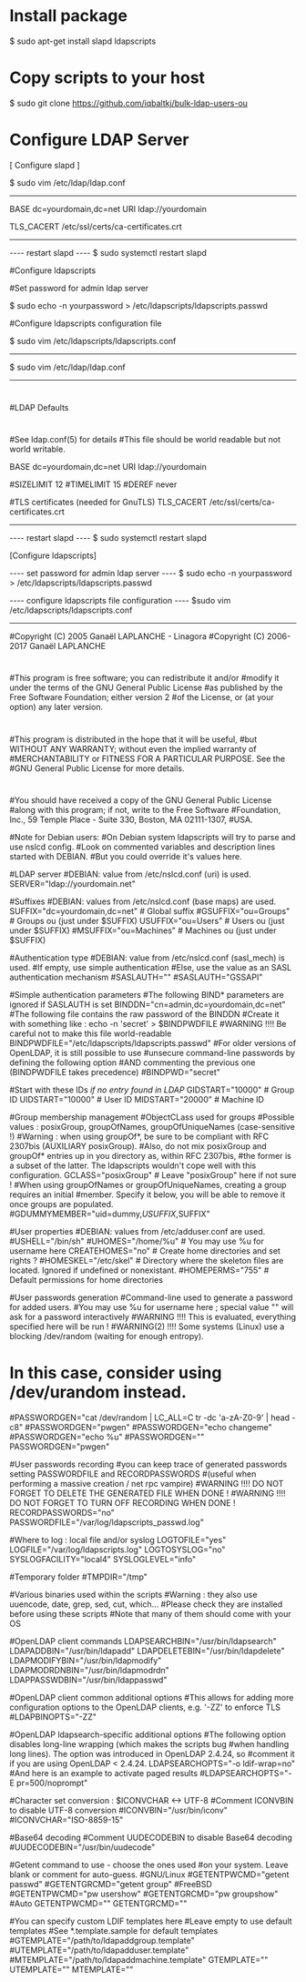 #  Install package
$ sudo apt-get install slapd ldapscripts

#  Copy scripts to your host
$ sudo git clone https://github.com/iqbaltkj/bulk-ldap-users-ou

# Configure LDAP Server

[ Configure slapd ]

$ sudo vim /etc/ldap/ldap.conf
_________________________________________________________________________________

BASE    dc=yourdomain,dc=net
URI     ldap://yourdomain

TLS_CACERT      /etc/ssl/certs/ca-certificates.crt
___________________________________________________________________________________


---- restart slapd ----
$ sudo systemctl restart slapd



#Configure ldapscripts

#Set password for admin ldap server

$ sudo echo -n yourpassword > /etc/ldapscripts/ldapscripts.passwd


#Configure ldapscripts configuration file

$ sudo vim /etc/ldapscripts/ldapscripts.conf
___________________________________________________________________________________

$ sudo vim /etc/ldap/ldap.conf
_________________________________________________________________________________
#
#LDAP Defaults
#

#See ldap.conf(5) for details
#This file should be world readable but not world writable.

BASE    dc=yourdomain,dc=net
URI     ldap://yourdomain

#SIZELIMIT      12
#TIMELIMIT      15
#DEREF          never

#TLS certificates (needed for GnuTLS)
TLS_CACERT      /etc/ssl/certs/ca-certificates.crt
___________________________________________________________________________________


---- restart slapd ----
$ sudo systemctl restart slapd


[Configure ldapscripts]

---- set password for admin ldap server ----
$ sudo echo -n yourpassword > /etc/ldapscripts/ldapscripts.passwd


---- configure ldapscripts file configuration ----
$sudo vim /etc/ldapscripts/ldapscripts.conf
___________________________________________________________________________________

#Copyright (C) 2005 Ganaël LAPLANCHE - Linagora
#Copyright (C) 2006-2017 Ganaël LAPLANCHE
#
#This program is free software; you can redistribute it and/or
#modify it under the terms of the GNU General Public License
#as published by the Free Software Foundation; either version 2
#of the License, or (at your option) any later version.
#
#This program is distributed in the hope that it will be useful,
#but WITHOUT ANY WARRANTY; without even the implied warranty of
#MERCHANTABILITY or FITNESS FOR A PARTICULAR PURPOSE.  See the
#GNU General Public License for more details.
#
#You should have received a copy of the GNU General Public License
#along with this program; if not, write to the Free Software
#Foundation, Inc., 59 Temple Place - Suite 330, Boston, MA 02111-1307,
#USA.

#Note for Debian users:
#On Debian system ldapscripts will try to parse and use nslcd config.
#Look on commented variables and description lines started with DEBIAN.
#But you could override it's values here.


#LDAP server
#DEBIAN: value from /etc/nslcd.conf (uri) is used.
SERVER="ldap://yourdomain.net"

#Suffixes
#DEBIAN: values from /etc/nslcd.conf (base maps) are used.
SUFFIX="dc=yourdomain,dc=net" # Global suffix
#GSUFFIX="ou=Groups"        # Groups ou (just under $SUFFIX)
USUFFIX="ou=Users"         # Users ou (just under $SUFFIX)
#MSUFFIX="ou=Machines"      # Machines ou (just under $SUFFIX)

#Authentication type
#DEBIAN: value from /etc/nslcd.conf (sasl_mech) is used.
#If empty, use simple authentication
#Else, use the value as an SASL authentication mechanism
#SASLAUTH=""
#SASLAUTH="GSSAPI"

#Simple authentication parameters
#The following BIND* parameters are ignored if SASLAUTH is set
BINDDN="cn=admin,dc=yourdomain,dc=net"
#The following file contains the raw password of the BINDDN
#Create it with something like : echo -n 'secret' > $BINDPWDFILE
#WARNING !!!! Be careful not to make this file world-readable
BINDPWDFILE="/etc/ldapscripts/ldapscripts.passwd"
#For older versions of OpenLDAP, it is still possible to use
#unsecure command-line passwords by defining the following option
#AND commenting the previous one (BINDPWDFILE takes precedence)
#BINDPWD="secret"

#Start with these IDs *if no entry found in LDAP*
GIDSTART="10000" # Group ID
UIDSTART="10000" # User ID
MIDSTART="20000" # Machine ID

#Group membership management
#ObjectCLass used for groups
#Possible values : posixGroup, groupOfNames, groupOfUniqueNames (case-sensitive !)
#Warning : when using groupOf*, be sure to be compliant with RFC 2307bis (AUXILIARY posixGroup).
#Also, do not mix posixGroup and groupOf* entries up in you directory as, within RFC 2307bis,
#the former is a subset of the latter. The ldapscripts wouldn't cope well with this configuration.
GCLASS="posixGroup"   # Leave "posixGroup" here if not sure !
#When using  groupOfNames or groupOfUniqueNames, creating a group requires an initial
#member. Specify it below, you will be able to remove it once groups are populated.
#GDUMMYMEMBER="uid=dummy,$USUFFIX,$SUFFIX"

#User properties
#DEBIAN: values from /etc/adduser.conf are used.
#USHELL="/bin/sh"
#UHOMES="/home/%u"     # You may use %u for username here
CREATEHOMES="no"      # Create home directories and set rights ?
#HOMESKEL="/etc/skel"  # Directory where the skeleton files are located. Ignored if undefined or nonexistant.
#HOMEPERMS="755"       # Default permissions for home directories

#User passwords generation
#Command-line used to generate a password for added users.
#You may use %u for username here ; special value "<ask>" will ask for a password interactively
#WARNING    !!!! This is evaluated, everything specified here will be run !
#WARNING(2) !!!! Some systems (Linux) use a blocking /dev/random (waiting for enough entropy).
#                In this case, consider using /dev/urandom instead.
#PASSWORDGEN="cat /dev/random | LC_ALL=C tr -dc 'a-zA-Z0-9' | head -c8"
#PASSWORDGEN="pwgen"
#PASSWORDGEN="echo changeme"
#PASSWORDGEN="echo %u"
#PASSWORDGEN="<ask>"
PASSWORDGEN="pwgen"

#User passwords recording
#you can keep trace of generated passwords setting PASSWORDFILE and RECORDPASSWORDS
#(useful when performing a massive creation / net rpc vampire)
#WARNING !!!! DO NOT FORGET TO DELETE THE GENERATED FILE WHEN DONE !
#WARNING !!!! DO NOT FORGET TO TURN OFF RECORDING WHEN DONE !
RECORDPASSWORDS="no"
PASSWORDFILE="/var/log/ldapscripts_passwd.log"

#Where to log : local file and/or syslog
LOGTOFILE="yes"
LOGFILE="/var/log/ldapscripts.log"
LOGTOSYSLOG="no"
SYSLOGFACILITY="local4"
SYSLOGLEVEL="info"

#Temporary folder
#TMPDIR="/tmp"

#Various binaries used within the scripts
#Warning : they also use uuencode, date, grep, sed, cut, which... 
#Please check they are installed before using these scripts
#Note that many of them should come with your OS

#OpenLDAP client commands
LDAPSEARCHBIN="/usr/bin/ldapsearch"
LDAPADDBIN="/usr/bin/ldapadd"
LDAPDELETEBIN="/usr/bin/ldapdelete"
LDAPMODIFYBIN="/usr/bin/ldapmodify"
LDAPMODRDNBIN="/usr/bin/ldapmodrdn"
LDAPPASSWDBIN="/usr/bin/ldappasswd"

#OpenLDAP client common additional options
#This allows for adding more configuration options to the OpenLDAP clients, e.g. '-ZZ' to enforce TLS
#LDAPBINOPTS="-ZZ"

#OpenLDAP ldapsearch-specific additional options
#The following option disables long-line wrapping (which makes the scripts bug
#when handling long lines). The option was introduced in OpenLDAP 2.4.24, so
#comment it if you are using OpenLDAP < 2.4.24.
LDAPSEARCHOPTS="-o ldif-wrap=no"
#And here is an example to activate paged results
#LDAPSEARCHOPTS="-E pr=500/noprompt"

#Character set conversion : $ICONVCHAR <-> UTF-8
#Comment ICONVBIN to disable UTF-8 conversion
#ICONVBIN="/usr/bin/iconv"
#ICONVCHAR="ISO-8859-15"

#Base64 decoding
#Comment UUDECODEBIN to disable Base64 decoding
#UUDECODEBIN="/usr/bin/uudecode"

#Getent command to use - choose the ones used
#on your system. Leave blank or comment for auto-guess.
#GNU/Linux
#GETENTPWCMD="getent passwd"
#GETENTGRCMD="getent group"
#FreeBSD
#GETENTPWCMD="pw usershow"
#GETENTGRCMD="pw groupshow"
#Auto
GETENTPWCMD=""
GETENTGRCMD=""

#You can specify custom LDIF templates here
#Leave empty to use default templates
#See *.template.sample for default templates
#GTEMPLATE="/path/to/ldapaddgroup.template"
#UTEMPLATE="/path/to/ldapadduser.template"
#MTEMPLATE="/path/to/ldapaddmachine.template"
GTEMPLATE=""
UTEMPLATE=""
MTEMPLATE=""
